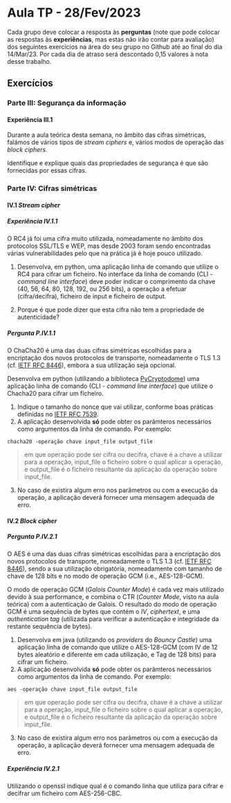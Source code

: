 # Aula TP - 28/Fev/2023

Cada grupo deve colocar a resposta às **perguntas** (note que pode colocar as respostas às **experiências**, mas estas não irão contar para avaliação) dos seguintes exercícios na área do seu grupo no Github até ao final do dia 14/Mar/23. Por cada dia de atraso será descontado 0,15 valores à nota desse trabalho.

## Exercícios

### Parte III: Segurança da informação

#### Experiência III.1

Durante a aula teórica desta semana, no âmbito das cifras simétricas, falámos de vários tipos de _stream ciphers_ e, vários modos de operação das _block ciphers_.

Identifique e explique quais das propriedades de segurança é que são fornecidas por essas cifras.

### Parte IV: Cifras simétricas

#### IV.1 _Stream cipher_

##### Experiência IV.1.1

O RC4 já foi uma cifra muito utilizada, nomeadamente no âmbito dos protocolos SSL/TLS e WEP, mas desde 2003 foram sendo encontradas várias vulnerabilidades pelo que na prática já é hoje pouco utilizado.

1. Desenvolva, em python, uma aplicação linha de comando que utilize o RC4 para cifrar um ficheiro. No interface da linha de comando (CLI - _command line interface_) deve poder indicar o comprimento da chave (40, 56, 64, 80, 128, 192, ou 256 bits), a operação a efetuar (cifra/decifra), ficheiro de input e ficheiro de output.

2. Porque é que pode dizer que esta cifra não tem a propriedade de autenticidade?

##### Pergunta P.IV.1.1

O ChaCha20 é uma das duas cifras simétricas escolhidas para a encriptação dos novos protocolos de transporte, nomeadamente o TLS 1.3 (cf. [IETF RFC 8446](https://datatracker.ietf.org/doc/html/rfc8446)), embora a sua utilização seja opcional.

Desenvolva em python (utilizando a biblioteca [PyCryptodome](https://pycryptodome.readthedocs.io/en/latest/src/introduction.html)) uma aplicação linha de comando (CLI - _command line interface_) que utilize o Chacha20 para cifrar um ficheiro.

1. Indique o  tamanho do nonce que vai utilizar, conforme boas práticas definidas no [IETF RFC 7539](https://datatracker.ietf.org/doc/html/rfc7539).
2. A aplicação desenvolvida **só** pode obter os parâmteros necessários como argumentos da linha de comando. Por exemplo:

``chacha20 -operação chave input_file output_file``
> em que operação pode ser cifra ou decifra, chave é a chave a utilizar para a operação,
> input_file o ficheiro sobre o qual aplicar a operação, e output_file é o ficheiro resultante
> da aplicação da operação sobre input_file.

3. No caso de existira algum erro nos parâmetros ou com a execução da operação, a aplicação deverá fornecer uma mensagem adequada de erro.

#### IV.2 _Block cipher_

##### Pergunta P.IV.2.1

O AES é uma das duas cifras simétricas escolhidas para a encriptação dos novos protocolos de transporte, nomeadamente o TLS 1.3 (cf. [IETF RFC 8446](https://datatracker.ietf.org/doc/html/rfc8446)), sendo a sua utilização obrigatória, nomeadamente com tamanho de chave de 128 bits e no modo de operação GCM (i.e., AES-128-GCM).

O modo de operação GCM (_Galois Counter Mode_) é cada vez mais utilizado devido à sua performance, e combina o CTR (_Counter Mode_, visto na aula teórica) com a autenticação de Galois. O resultado do modo de operação GCM é uma sequência de bytes que contém o _IV_, _ciphertext_, e uma _authentication tag_ (utilizada para verificar a autenticação e integridade da restante sequência de bytes).

1. Desenvolva em java (utilizando os _providers_ do _Bouncy Castle_) uma aplicação linha de comando que utilize o AES-128-GCM (com IV de 12 bytes aleatório e diferente em cada utilização, e Tag de 128 bits) para cifrar um ficheiro.
2. A aplicação desenvolvida **só** pode obter os parâmteros necessários como argumentos da linha de comando. Por exemplo:

``aes -operação chave input_file output_file``
> em que operação pode ser cifra ou decifra, chave é a chave a utilizar para a operação,
> input_file o ficheiro sobre o qual aplicar a operação, e output_file é o ficheiro resultante
> da aplicação da operação sobre input_file.

3. No caso de existira algum erro nos parâmetros ou com a execução da operação, a aplicação deverá fornecer uma mensagem adequada de erro.

##### Experiência IV.2.1

Utilizando o openssl indique qual é o comando linha que utiliza para cifrar e decifrar um ficheiro com AES-256-CBC.
